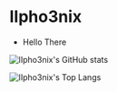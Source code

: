 # IIpho3nix
- Hello There

![IIpho3nix's GitHub stats](https://github-readme-stats.vercel.app/api?username=IIpho3nix&count_private=true&theme=vision-friendly-dark&show_icons=true)

![IIpho3nix's Top Langs](https://github-readme-stats.vercel.app/api/top-langs/?username=IIpho3nix&theme=vision-friendly-dark&layout=compact)
